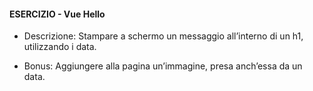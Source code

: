 #### ESERCIZIO - Vue Hello

- Descrizione:
    Stampare a schermo un messaggio all’interno di un h1, utilizzando i data.

- Bonus:
    Aggiungere alla pagina un’immagine, presa anch’essa da un data.